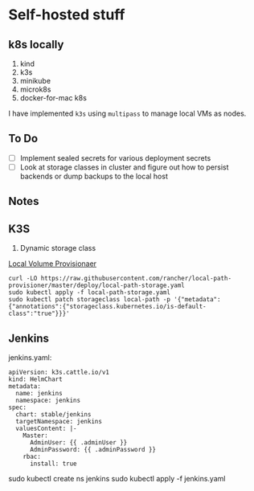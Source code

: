 # Self-hosted stuff

## k8s locally
1. kind
1. k3s
1. minikube
1. microk8s
1. docker-for-mac k8s

I have implemented `k3s` using `multipass` to manage local VMs as nodes.

## To Do
- [ ] Implement sealed secrets for various deployment secrets
- [ ] Look at storage classes in cluster and figure out how to persist backends or dump backups to the local host

## Notes
## K3S

1. Dynamic storage class

[Local Volume Provisionaer](https://github.com/rancher/local-path-provisioner)

```
curl -LO https://raw.githubusercontent.com/rancher/local-path-provisioner/master/deploy/local-path-storage.yaml
sudo kubectl apply -f local-path-storage.yaml
sudo kubectl patch storageclass local-path -p '{"metadata": {"annotations":{"storageclass.kubernetes.io/is-default-class":"true"}}}'
```

## Jenkins
jenkins.yaml:
```
apiVersion: k3s.cattle.io/v1
kind: HelmChart
metadata:
  name: jenkins
  namespace: jenkins
spec:
  chart: stable/jenkins
  targetNamespace: jenkins
  valuesContent: |-
    Master:
      AdminUser: {{ .adminUser }}
      AdminPassword: {{ .adminPassword }}
    rbac:
      install: true
```

sudo kubectl create ns jenkins
sudo kubectl apply -f jenkins.yaml